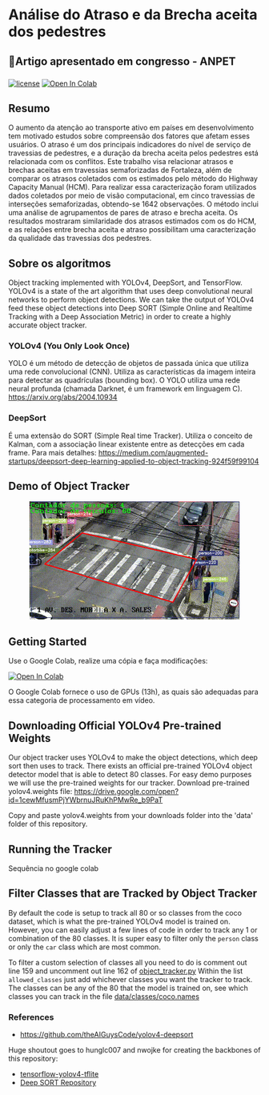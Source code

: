 # Análise do Atraso e da Brecha aceita dos pedestres
## 📃Artigo apresentado em congresso - ANPET
###
[![license](https://img.shields.io/github/license/mashape/apistatus.svg)](LICENSE)
[![Open In Colab](https://colab.research.google.com/assets/colab-badge.svg)](https://colab.research.google.com/drive/1Kqat0dcnQ5gOfvARZZtrsh1inDq_i1Hx?usp=sharing)

## Resumo
O aumento da atenção ao transporte ativo em países em desenvolvimento tem motivado estudos sobre compreensão dos fatores que afetam esses usuários. O atraso é um dos principais indicadores do nível de serviço de travessias de pedestres, e a duração da brecha aceita pelos pedestres está relacionada com os conflitos. Este trabalho visa relacionar atrasos e brechas aceitas em travessias semaforizadas de Fortaleza, além de comparar os atrasos coletados com os estimados pelo método do Highway Capacity Manual (HCM). Para realizar essa caracterização foram utilizados dados coletados por meio de visão computacional, em cinco travessias de interseções semaforizadas, obtendo-se 1642 observações. O método inclui uma análise de agrupamentos de pares de atraso e brecha aceita. Os resultados mostraram similaridade dos atrasos estimados com os do HCM, e as relações entre brecha aceita e atraso possibilitam uma caracterização da qualidade das travessias dos pedestres. 

## Sobre os algoritmos 
Object tracking implemented with YOLOv4, DeepSort, and TensorFlow. YOLOv4 is a state of the art algorithm that uses deep convolutional neural networks to perform object detections. We can take the output of YOLOv4 feed these object detections into Deep SORT (Simple Online and Realtime Tracking with a Deep Association Metric) in order to create a highly accurate object tracker.

### YOLOv4 (You Only Look Once) 

YOLO é um método de detecção de objetos de passada única que utiliza uma rede convolucional (CNN). Utiliza as características da imagem inteira para detectar as quadrículas (bounding box). O YOLO utiliza uma rede neural profunda (chamada Darknet, é um framework em linguagem C). https://arxiv.org/abs/2004.10934

### DeepSort

É uma extensão do SORT (Simple Real time Tracker). Utiliza o conceito de Kalman, com a associação linear existente entre as detecções em cada frame. Para mais detalhes:
https://medium.com/augmented-startups/deepsort-deep-learning-applied-to-object-tracking-924f59f99104

## Demo of Object Tracker
<p align="center"><img src="data/helpers/ex_cut.gif"\></p>

## Getting Started
Use o Google Colab, realize uma cópia e faça modificações:

[![Open In Colab](https://colab.research.google.com/assets/colab-badge.svg)](https://colab.research.google.com/drive/1Kqat0dcnQ5gOfvARZZtrsh1inDq_i1Hx?usp=sharing)

O Google Colab fornece o uso de GPUs (13h), as quais são adequadas para essa categoria de processamento em vídeo.

## Downloading Official YOLOv4 Pre-trained Weights
Our object tracker uses YOLOv4 to make the object detections, which deep sort then uses to track. There exists an official pre-trained YOLOv4 object detector model that is able to detect 80 classes. For easy demo purposes we will use the pre-trained weights for our tracker.
Download pre-trained yolov4.weights file: https://drive.google.com/open?id=1cewMfusmPjYWbrnuJRuKhPMwRe_b9PaT

Copy and paste yolov4.weights from your downloads folder into the 'data' folder of this repository.

## Running the Tracker
Sequência no google colab

## Filter Classes that are Tracked by Object Tracker
By default the code is setup to track all 80 or so classes from the coco dataset, which is what the pre-trained YOLOv4 model is trained on. However, you can easily adjust a few lines of code in order to track any 1 or combination of the 80 classes. It is super easy to filter only the ``person`` class or only the ``car`` class which are most common.

To filter a custom selection of classes all you need to do is comment out line 159 and uncomment out line 162 of [object_tracker.py](https://github.com/theAIGuysCode/yolov4-deepsort/blob/master/object_tracker.py) Within the list ``allowed_classes`` just add whichever classes you want the tracker to track. The classes can be any of the 80 that the model is trained on, see which classes you can track in the file [data/classes/coco.names](https://github.com/theAIGuysCode/yolov4-deepsort/blob/master/data/classes/coco.names)



### References  
  * https://github.com/theAIGuysCode/yolov4-deepsort
   
   Huge shoutout goes to hunglc007 and nwojke for creating the backbones of this repository:
  * [tensorflow-yolov4-tflite](https://github.com/hunglc007/tensorflow-yolov4-tflite)
  * [Deep SORT Repository](https://github.com/nwojke/deep_sort)

